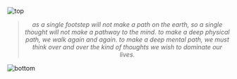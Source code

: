 
![top](https://github.com/user-attachments/assets/c0ff87ae-14a3-4edd-a449-ee6e0e2f73f5)

<!-- quote-start -->
<div align="center">

> *as a single footstep will not make a path on the earth, so a single thought will not make a pathway to the mind. to make a deep physical path, we walk again and again. to make a deep mental path, we must think over and over the kind of thoughts we wish to dominate our lives.*

</div>
<!-- quote-end -->


![bottom](https://github.com/user-attachments/assets/bf2cc040-2664-4cf3-8aaa-9d397c8a8f5c)
